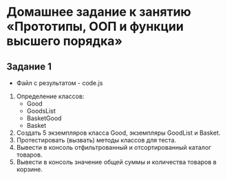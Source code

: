 # Домашнее задание к занятию «Прототипы, ООП и функции высшего порядка»
## Задание 1
- Файл с результатом - code.js
1. Определение классов:
    - Good
    - GoodsList
    - BasketGood
    - Basket
2. Создать 5 экземпляров класса Good, экземпляры GoodList и Basket.
3. Протестировать (вызвать) методы классов для теста.
4. Вывести в консоль отфильтрованный и отсортированный каталог товаров.
5. Вывести в консоль значение общей суммы и количества товаров в корзине. 
